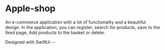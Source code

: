 # Apple-shop

An e-commerce application with a lot of functionality and a beautiful design. In the application, you can register, search for products, save to the liked page, Add products to the basket or delete.

Designed with SwiftUi --


